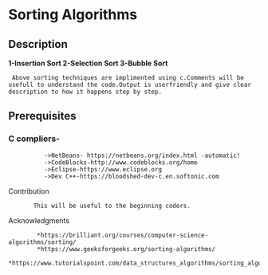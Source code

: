 # Sorting Algorithms 

## Description

**1-Insertion Sort
2-Selection Sort
3-Bubble Sort**
      
     Above sorting techniques are implimented using c.Comments will be usefull to understand the code.Output is userfriendly and give clear description to how it happens step by step.
      
  
  ## Prerequisites
  
  ### C compliers-
              
              ->NetBeans- https://netbeans.org/index.html -automatic!
              ->CodeBlocks-http://www.codeblocks.org/home
              ->Eclipse-https://www.eclipse.org
              ->Dev C++-https://bloodshed-dev-c.en.softonic.com
              
   
 Contribution
           
           This will be useful to the beginning coders.
           
 Acknowledgments
 
            *https://brilliant.org/courses/computer-science-algorithms/sorting/
            *https://www.geeksforgeeks.org/sorting-algorithms/
            *https://www.tutorialspoint.com/data_structures_algorithms/sorting_algorithms.htm
 
